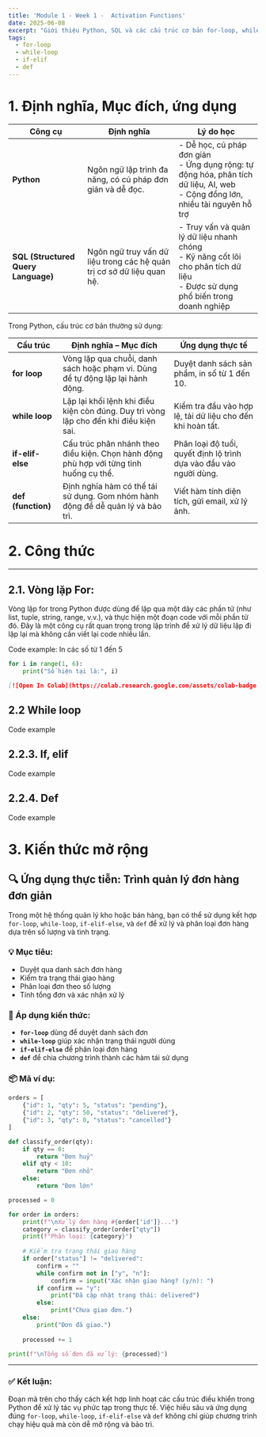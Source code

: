 ```yaml
---
title: 'Module 1 - Week 1 -  Activation Functions'
date: 2025-06-08
excerpt: "Giới thiệu Python, SQL và các cấu trúc cơ bản for-loop, while-loop, if-elif, def"
tags:
  - for-loop
  - while-loop
  - if-elif
  - def
---
```



# 1. Định nghĩa, Mục đích, ứng dụng

| Công cụ  | Định nghĩa                                                                 | Lý do học                                                                                   |
|----------|-----------------------------------------------------------------------------|---------------------------------------------------------------------------------------------|
| **Python** | Ngôn ngữ lập trình đa năng, có cú pháp đơn giản và dễ đọc.                | - Dễ học, cú pháp đơn giản<br>- Ứng dụng rộng: tự động hóa, phân tích dữ liệu, AI, web<br>- Cộng đồng lớn, nhiều tài nguyên hỗ trợ |
| **SQL (Structured Query Language)**    | Ngôn ngữ truy vấn dữ liệu trong các hệ quản trị cơ sở dữ liệu quan hệ.    | - Truy vấn và quản lý dữ liệu nhanh chóng<br>- Kỹ năng cốt lõi cho phân tích dữ liệu<br>- Được sử dụng phổ biến trong doanh nghiệp |


Trong Python, cấu trúc cơ bản thường sử dụng:

| Cấu trúc         | Định nghĩa – Mục đích                                                                 | Ứng dụng thực tế                                                   |
|------------------|----------------------------------------------------------------------------------------|----------------------------------------------------------------------|
| **for loop**     | Vòng lặp qua chuỗi, danh sách hoặc phạm vi. Dùng để tự động lặp lại hành động.         | Duyệt danh sách sản phẩm, in số từ 1 đến 10.                        |
| **while loop**   | Lặp lại khối lệnh khi điều kiện còn đúng. Duy trì vòng lặp cho đến khi điều kiện sai.  | Kiểm tra đầu vào hợp lệ, tải dữ liệu cho đến khi hoàn tất.         |
| **if-elif-else** | Cấu trúc phân nhánh theo điều kiện. Chọn hành động phù hợp với từng tình huống cụ thể. | Phân loại độ tuổi, quyết định lộ trình dựa vào đầu vào người dùng. |
| **def (function)**| Định nghĩa hàm có thể tái sử dụng. Gom nhóm hành động để dễ quản lý và bảo trì.       | Viết hàm tính diện tích, gửi email, xử lý ảnh.                      |


# 2. Công thức

---

## 2.1. Vòng lặp For:
Vòng lặp for trong Python được dùng để lặp qua một dãy các phần tử (như list, tuple, string, range, v.v.), và thực hiện một đoạn code với mỗi phần tử đó. Đây là một công cụ rất quan trọng trong lập trình để xử lý dữ liệu lặp đi lặp lại mà không cần viết lại code nhiều lần.

Code example: In các số từ 1 đến 5
```python
for i in range(1, 6):
    print("Số hiện tại là:", i)
```
```markdown
[![Open In Colab](https://colab.research.google.com/assets/colab-badge.svg)](https://colab.research.google.com/github/ten-ban/ten-repo/blob/main/file.ipynb)
```
## 2.2 While loop


Code example

## 2.2.3. If, elif

Code example

## 2.2.4. Def

Code example


# 3. Kiến thức mở rộng

## 🔍 Ứng dụng thực tiễn: Trình quản lý đơn hàng đơn giản

Trong một hệ thống quản lý kho hoặc bán hàng, bạn có thể sử dụng kết hợp `for-loop`, `while-loop`, `if-elif-else`, và `def` để xử lý và phân loại đơn hàng dựa trên số lượng và tình trạng.

### 💡 Mục tiêu:
- Duyệt qua danh sách đơn hàng
- Kiểm tra trạng thái giao hàng
- Phân loại đơn theo số lượng
- Tính tổng đơn và xác nhận xử lý

### 🧠 Áp dụng kiến thức:
- **`for-loop`** dùng để duyệt danh sách đơn
- **`while-loop`** giúp xác nhận trạng thái người dùng
- **`if-elif-else`** để phân loại đơn hàng
- **`def`** để chia chương trình thành các hàm tái sử dụng

### 📦 Mã ví dụ:

```python
orders = [
    {"id": 1, "qty": 5, "status": "pending"},
    {"id": 2, "qty": 50, "status": "delivered"},
    {"id": 3, "qty": 0, "status": "cancelled"}
]

def classify_order(qty):
    if qty == 0:
        return "Đơn huỷ"
    elif qty < 10:
        return "Đơn nhỏ"
    else:
        return "Đơn lớn"

processed = 0

for order in orders:
    print(f"\nXử lý đơn hàng #{order['id']}...")
    category = classify_order(order["qty"])
    print(f"Phân loại: {category}")
    
    # Kiểm tra trạng thái giao hàng
    if order["status"] != "delivered":
        confirm = ""
        while confirm not in ["y", "n"]:
            confirm = input("Xác nhận giao hàng? (y/n): ")
        if confirm == "y":
            print("Đã cập nhật trạng thái: delivered")
        else:
            print("Chưa giao đơn.")
    else:
        print("Đơn đã giao.")
    
    processed += 1

print(f"\nTổng số đơn đã xử lý: {processed}")
```

---

### ✅ Kết luận:
Đoạn mã trên cho thấy cách kết hợp linh hoạt các cấu trúc điều khiển trong Python để xử lý tác vụ phức tạp trong thực tế. Việc hiểu sâu và ứng dụng đúng `for-loop`, `while-loop`, `if-elif-else` và `def` không chỉ giúp chương trình chạy hiệu quả mà còn dễ mở rộng và bảo trì.

